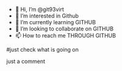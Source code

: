 - 👋 Hi, I’m @git93virt
- 👀 I’m interested in Github
- 🌱 I’m currently learning GITHUB
- 💞️ I’m looking to collaborate on GITHUB
- 📫 How to reach me THROUGH GITHUB

#just check
what is going on

<!---
git93virt/git93virt is a ✨ special ✨ repository because its `README.md` (this file) appears on your GitHub profile.
You can click the Preview link to take a look at your changes.
--->






<!-- heloo hel

lo people -->

just a comment
